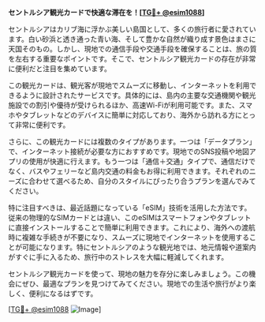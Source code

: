 **セントルシア観光カードで快適な滞在を！[[TG💪+ @esim1088](https://t.me/s/esim1088)]**

セントルシアはカリブ海に浮かぶ美しい島国として、多くの旅行者に愛されています。白い砂浜と透き通った青い海、そして豊かな自然が織り成す景色はまさに天国そのもの。しかし、現地での通信手段や交通手段を確保することは、旅の質を左右する重要なポイントです。そこで、セントルシア観光カードの存在が非常に便利だと注目を集めています。

この観光カードは、観光客が現地でスムーズに移動し、インターネットを利用できるように設計されたサービスです。具体的には、島内の主要な交通機関や観光施設での割引や優待が受けられるほか、高速Wi-Fiが利用可能です。また、スマホやタブレットなどのデバイスに簡単に対応しており、海外から訪れる方にとって非常に便利です。

さらに、この観光カードには複数のタイプがあります。一つは「データプラン」で、インターネット接続が必要な方におすすめです。現地でのSNS投稿や地図アプリの使用が快適に行えます。もう一つは「通信＋交通」タイプで、通信だけでなく、バスやフェリーなど島内交通の料金もお得に利用できます。それぞれのニーズに合わせて選べるため、自分のスタイルにぴったり合うプランを選んでみてください。

特に注目すべきは、最近話題になっている「eSIM」技術を活用した方法です。従来の物理的なSIMカードとは違い、このeSIMはスマートフォンやタブレットに直接インストールすることで簡単に利用できます。これにより、海外への渡航時に複雑な手続きが不要になり、スムーズに現地でインターネットを使用することが可能になります。特にセントルシアのような観光地では、地元情報や道案内がすぐに手に入るため、旅行中のストレスを大幅に軽減してくれます。

セントルシア観光カードを使って、現地の魅力を存分に楽しみましょう。この機会にぜひ、最適なプランを見つけてみてください。現地での生活や旅行がより楽しく、便利になるはずです。

[[TG💪+ @esim1088](https://t.me/s/esim1088) ![Image](https://i.postimg.cc/Y0z9fWf4/image.png)]